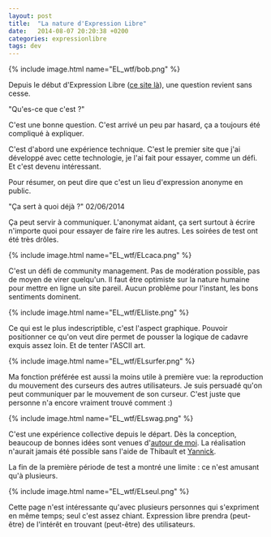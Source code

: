 ```yaml
---
layout: post
title:  "La nature d'Expression Libre"
date:   2014-08-07 20:20:38 +0200
categories: expressionlibre
tags: dev
---
```


{% include image.html name="EL_wtf/bob.png" %}

Depuis le début d'Expression Libre ([ce site là](http://www.expressionlib.re)), une question revient sans cesse.

"Qu'es-ce que c'est ?"

C'est une bonne question. C'est arrivé un peu par hasard, ça a toujours été compliqué à expliquer.

C'est d'abord une expérience technique. C'est le premier site que j'ai développé avec cette technologie, je l'ai fait pour essayer, comme un défi. Et c'est devenu intéressant.

<!--more-->

Pour résumer, on peut dire que c'est un lieu d'expression anonyme en public.

"Ça sert à quoi déjà ?" 02/06/2014

Ça peut servir à communiquer. L'anonymat aidant, ça sert surtout à écrire n'importe quoi pour essayer de faire rire les autres. Les soirées de test ont été très drôles.

{% include image.html name="EL_wtf/ELcaca.png" %}

C'est un défi de community management. Pas de modération possible, pas de moyen de virer quelqu'un. Il faut être optimiste sur la nature humaine pour mettre en ligne un site pareil. Aucun problème pour l'instant, les bons sentiments dominent.

{% include image.html name="EL_wtf/ELliste.png" %}

Ce qui est le plus indescriptible, c'est l'aspect graphique. Pouvoir positionner ce qu'on veut dire permet de pousser la logique de cadavre exquis assez loin. Et de tenter l'ASCII art.

{% include image.html name="EL_wtf/ELsurfer.png" %}

Ma fonction préférée est aussi la moins utile à première vue: la reproduction du mouvement des curseurs des autres utilisateurs. Je suis persuadé qu'on peut communiquer par le mouvement de son curseur. C'est juste que personne n'a encore vraiment trouvé comment :)

{% include image.html name="EL_wtf/ELswag.png" %}

C'est une expérience collective depuis le départ. Dès la conception, beaucoup de bonnes idées sont venues d'[autour de moi](http://simplon.co). La réalisation n'aurait jamais été possible sans l'aide de Thibault et [Yannick](https://github.com/yaf).

La fin de la première période de test a montré une limite : ce n'est amusant qu'à plusieurs.

{% include image.html name="EL_wtf/ELseul.png" %}

Cette page n'est intéressante qu'avec plusieurs personnes qui s'expriment en même temps; seul c'est assez chiant. Expression libre prendra (peut-être) de l'intérêt en trouvant (peut-être) des utilisateurs.